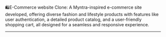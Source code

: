 🛍️E-Commerce website Clone: A Myntra-inspired e-commerce site developed, offering diverse fashion and lifestyle products with features like user authentication, a detailed product catalog, and a user-friendly shopping cart, all designed for a seamless and responsive experience.

*****
